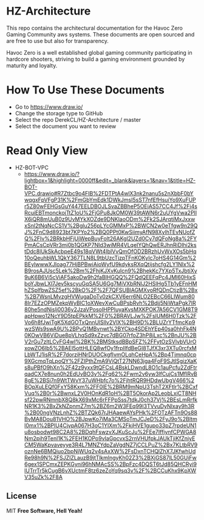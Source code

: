 # HZ-Architecture

This repo contains the architectural documentation for the Havoc Zero Gaming Community aws systems. These documents are open sourced and are free to use but also for transparency.

Havoc Zero is a well established global gaming community participating in hardcore shooters, striving to build a gaming environment grounded by maturity and loyalty.

# How To Use These Documents

  - Go to https://www.draw.io/
  - Change the storage type to GitHub
  - Select the repo DerekCL/HZ-Architecture / master
  - Select the document you want to review
  
  
# Read Only View
  - HZ-BOT-VPC
    - https://www.draw.io/?lightbox=1&highlight=0000ff&edit=_blank&layers=1&nav=1&title=HZ-BOT-VPC.drawio#R7Ztbc9o4FIB%2FDTPtA4wlX3nk2nanu5s2nXbbF0bYwqgxFpVFgP31K%2FmGbYmEdk1DWkJmsI5sST7nfEfHsuiYo9XuFUPr5Z80wFEHGsGuY447EELDBOJLSvaZBBheP5OEjAS57CC4Jf%2Fi4sRcuiEBTmonckojTtZ1oU%2FjGPu8JkOM0W39tAWN6r2uUYgVwa2PIlX6iQR8mUuB0z9UvMYkXOZde9DNKlaoODm%2Fk2SJArqtiMxJxxwxSnl2tNqNcCS1V%2Bglu256pLYcGMMxP%2BWCN2w0eTfgw9n29QJ%2FnC9d8923bt7KPYo2%2BQ0PPt0KwSiimyAfN98XylhTEvNUofZQ%2FIv%2BRkbHFjUjWepBuyFolt26AKgl2UZd0Cy7dQFoNg8a%2FYPmACsCpVRr3mj0b1QGKP7NId3wiMR4VLqeIYQhQwERJhnRiDIhi2kstDdc8lUkSkAcbpeE49s18qVWt4IbIVvQmOfOD2BRzhUvWxXOs5bHq10oQeuhbWL1QkY367TLN8L9tbUzcTjzpTFnKOKyIc7oHS4G14Gm%2BEylwwwXJIoag77HjBPBwiAioWyfU9kdyksRXqQtijshcfg2LY1NIx%2B9rosAJUsc5Lek%2Bm%2FhjKJXvKuIcn9%2BhekKc7YXp5TxJbtiXy9uK6B6Vi5cViAF5akoDw9h2faBIHGQQ%2FQdQEEFqPc4JMI60HixSboYJbwLXl7Jev5kscyuGqSA5U6Gg7MiVXbRNlJ2HSlHg5Tb1yEFnHMhZSpIfbwZSZ5ef%2BkO%2F%2F7QFSUBlAGMXvoRfQDnCtjzB%2Bx%2B7WsnLMvzgHVWugaDoTv0zkCXV6err6NLO2EBcC66LIWum808Ir7EZzOPMZekpWyBlC1oXWevXwCuBPsbRvh%2Bdjj5NiWtaPgk7IR80he5ndNislj0036y2JzaVPosoIHPPluyaKvsMXKPOK7A56CV1GM8T9apHpwo12NcY9D5tpEPkkM%2F0%2BRAVLJw%2FsIUM6H0Tzk%2FVo6h8fJwiTgK5XdGOTxQnnUlSllv2VlX%2BH9D%2BLUZrYTfmcKp9wzSWs9swA9U%2BPvQ1MBvnwt%2BYCko4SDEhYEp40sa0hhFk4N0KOwVB6ViDue8pVLhqSd9xZzvc7dBG07rfoZ3hP8jLxc%2BnJU%2BV2rGu7zltLCvFG4wI%2BK%2BMStksdBBpSFZ%2FFytOzSVlvbVUrOxowZO6Ib5%2BAEl5ottHLEQ8wfOy1frpIIfdBeGI8TJfX3xr3XTu0rcfxMLbWTJ1isR%2F7dorziHNrDUOCkgfIvmOLqhCeHpA%2Bp4Tjmnq0cp9XGcmqTqLpoQY%2FZIPthZmA9ViQtT27NN63jga4FoF9SJtlSgizXaKs8uPBfO9hXn%2F42z9yxx9tQFCsL4BskLDwndL8O1c1auPcfu2ZdFtrqadCX7e8nun0h2EdUvBO3y%2Fq62%2Fwm2v6yw3lfCujCs1MflRvB8gE%2BSj7n9WtTWvY37uWHbfc7o%2FjhtRQR9HDdwUbgV466%2BOpXuLEQf0FxY58Kxm%2FF0lE%2BRM9mNpU3TshT2XFtlr%2BCxfVuq%2B0r%2BwnxL2V0HOnKdR1oH%2BT5OkorAp2LeobLxiCT8NHsf22pwRNmnbX8Q8kX69xMc6rFFPpSss7tdkJ0ch37Vj%2BEsLmRrfkNR1K3%2BxZkNZpnmZ7m%2BZ6m2W3FEq99I3TVvuDyNIxay9h3R%2B00ngVNzLnhZ%2BTZQk67rJHAaewAYsPHk%2FOTzAFTn9Os88BvMA8Dou81VHO%2BJpwKo7iMa3CMSoTmJCJeD%2FyJ9o%2Bltml0mx1%2BPlU4CjvpA067H3oC1YIXm%2FkjHVE1gupo33pZ7rpdeUN1u8osbodwt98C2A8%2BDqhFswzvXJKuScJu%2FEe7IffjynfCPWGA8Nm2pih9Tenl1K%2FEH1KOPo9vIaGpcvxS2rnVHUfpkJAUkTjiKfZniyECM5WaKpvaveyye3R4L7MNZYdpZaVgdNZ7jCCLPuZ%2Bx7KLtbRV9oznNe6BMQiuo2bpNjWUq2v4sAxXW%2FsDxnTCHQlZhX7JKfwhUdRe98h9N%2FSJZIZLauzB9jtTlkmlngyKh02Z3%2BXjGS87lL50GUiFw6gex1SPCmxZEPKGyni96hNMAcSS%2BpFzc4DQST6tJd85QHCRyi9lUTrrTr5kCugB6vXUctmF8tz6zeZoYq9sq3v%2F%2BCCuKhx9KpXWV35uZk%2F8A

License
----
MIT
**Free Software, Hell Yeah!**
